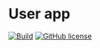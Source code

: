 # User app

[![Build](https://github.com/blackhorseya/user-app/actions/workflows/build.yml/badge.svg)](https://github.com/blackhorseya/user-app/actions/workflows/build.yml)
[![GitHub license](https://img.shields.io/github/license/blackhorseya/user-app)](https://github.com/blackhorseya/user-app/blob/main/LICENSE)
